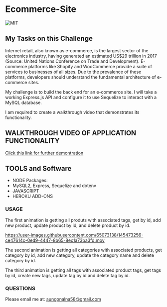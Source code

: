 # Ecommerce-Site
![MIT](https://img.shields.io/github/license/Alma-Dev914/Ecommerce-Site)

## My Tasks on this Challenge
Internet retail, also known as e-commerce, is the largest sector of the electronics industry, having generated an estimated US$29 trillion in 2017 (Source: United Nations Conference on Trade and Development). E-commerce platforms like Shopify and WooCommerce provide a suite of services to businesses of all sizes. Due to the prevalence of these platforms, developers should understand the fundamental architecture of e-commerce sites.

My challenge is to build the back end for an e-commerce site. I will take a working Express.js API and configure it to use Sequelize to interact with a MySQL database.

I am required to create a walkthrough video that demonstrates its functionality.
## WALKTHROUGH VIDEO OF APPLICATION FUNCTIONALITY
[Click this link for further demontration]()

## TOOLS and Software
* NODE Packages:
* MySQL2, Express, Sequelize and dotenv
* JAVASCRIPT
* HEROKU ADD-ONS

### USAGE



The first animation is getting all produts with associated tags, get by id, add new product, update product by id, and delete product by id.



https://user-images.githubusercontent.com/65073138/145473256-ce47614c-0ed9-4447-8b65-8ec1a73ba3fd.mov



The second animation is getting all categories with associated products, get category by id, add new category, update the category name and delete category by id.




The third animation is getting all tags with associated product tags, get tags by id, create new tags, update tag by id and delete tag by id.




### QUESTIONS
Please email me at: <a href="mailto:aungonalna58@gamil.com"> aungonalna58@gmail.com</a>
